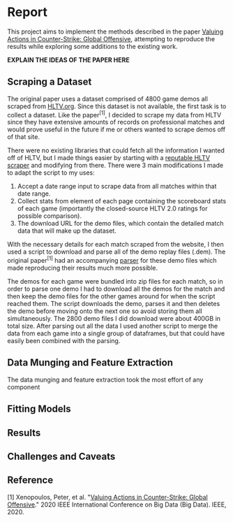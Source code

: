 # Report

This project aims to implement the methods described in the paper [Valuing Actions in Counter-Strike: Global Offensive](https://arxiv.org/pdf/2011.01324.pdf), attempting to reproduce the results while exploring some additions to the existing work.

**EXPLAIN THE IDEAS OF THE PAPER HERE**

## Scraping a Dataset

The original paper uses a dataset comprised of 4800 game demos all scraped from [HLTV.org](https://www.hltv.org/). Since this dataset is not available, the first task is to collect a dataset. Like the paper<sup>[1]</sup>, I decided to scrape my data from HLTV since they have extensive amounts of records on professional matches and would prove useful in the future if me or others wanted to scrape demos off of that site.

There were no existing libraries that could fetch all the information I wanted off of HLTV, but I made things easier by starting with a [reputable HLTV scraper](https://github.com/SocksPls/hltv-api/blob/master/main.py) and modifying from there. There were 3 main modifications I made to adapt the script to my uses:
1. Accept a date range input to scrape data from all matches within that date range.
2. Collect stats from element of each page containing the scoreboard stats of each game (importantly the closed-source HLTV 2.0 ratings for possible comparison).
3. The download URL for the demo files, which contain the detailed match data that will make up the dataset.

With the necessary details for each match scraped from the website, I then used a script to download and parse all of the demo replay files (.dem). The original paper<sup>[1]</sup> had an accompanying [parser](https://github.com/pnxenopoulos/csgo) for these demo files which made reproducing their results much more possible.

The demos for each game were bundled into zip files for each match, so in order to parse one demo I had to download all the demos for the match and then keep the demo files for the other games around for when the script reached them. The script downloads the demo, parses it and then deletes the demo before moving onto the next one so avoid storing them all simultaneously. The 2800 demo files I did download were about 400GB in total size. After parsing out all the data I used another script to merge the data from each game into a single group of dataframes, but that could have easily been combined with the parsing.

## Data Munging and Feature Extraction

The data munging and feature extraction took the most effort of any component

## Fitting Models

## Results

## Challenges and Caveats

## Reference

[1] Xenopoulos, Peter, et al. "[Valuing Actions in Counter-Strike: Global Offensive](https://arxiv.org/pdf/2011.01324.pdf)." 2020 IEEE International Conference on Big Data (Big Data). IEEE, 2020.
